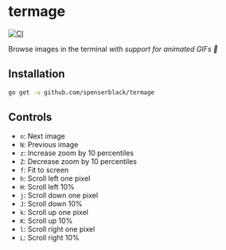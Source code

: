 # termage

[![CI](https://github.com/spenserblack/termage/actions/workflows/ci.yml/badge.svg)](https://github.com/spenserblack/termage/actions/workflows/ci.yml)

Browse images in the terminal *with support for animated GIFs :tada:*

## Installation

```bash
go get -u github.com/spenserblack/termage
```

## Controls

- `n`: Next image
- `N`: Previous image
- `z`: Increase zoom by 10 percentiles
- `Z`: Decrease zoom by 10 percentiles
- `f`: Fit to screen
- `h`: Scroll left one pixel
- `H`: Scroll left 10%
- `j`: Scroll down one pixel
- `J`: Scroll down 10%
- `k`: Scroll up one pixel
- `K`: Scroll up 10%
- `l`: Scroll right one pixel
- `L`: Scroll right 10%
